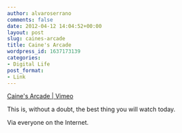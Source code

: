 ```yaml
---
author: alvaroserrano
comments: false
date: 2012-04-12 14:04:52+00:00
layout: post
slug: caines-arcade
title: Caine's Arcade
wordpress_id: 1637173139
categories:
- Digital Life
post_format:
- Link
---
```


[Caine's Arcade | Vimeo](http://vimeo.com/40000072)

This is, without a doubt, the best thing you will watch today.

Via everyone on the Internet.
